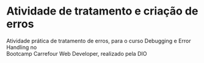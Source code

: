 # Atividade de tratamento e criação de erros
Atividade prática de tratamento de erros, para o curso Debugging e Error Handling no  
Bootcamp Carrefour Web Developer, realizado pela DIO

